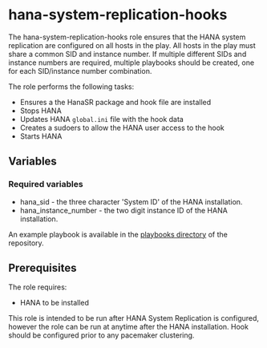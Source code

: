 # hana-system-replication-hooks

The hana-system-replication-hooks role ensures that the HANA system replication
are configured on all hosts in the play. All hosts in the play must share a
common SID and instance number. If multiple different SIDs and instance numbers
are required, multiple playbooks should be created, one for each SID/instance
number combination.

The role performs the following tasks:

* Ensures a the HanaSR package and hook file are installed
* Stops HANA
* Updates HANA `global.ini` file with the hook data
* Creates a sudoers to allow the HANA user access to the hook
* Starts HANA

## Variables

### Required variables

* hana_sid - the three character 'System ID' of the HANA installation.
* hana_instance_number - the two digit instance ID of the HANA installation.

An example playbook is available in the [playbooks directory](../../playbooks)
of the repository.

## Prerequisites

The role requires:

* HANA to be installed

This role is intended to be run after HANA System Replication is configured,
however the role can be run at anytime after the HANA installation. Hook should
be configured prior to any pacemaker clustering.
